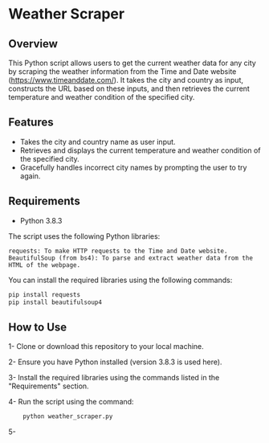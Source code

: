# Weather Scraper


## Overview

This Python script allows users to get the current weather data for any city by scraping the weather information from the Time and Date website (https://www.timeanddate.com/). It takes the city and country as input, constructs the URL based on these inputs, and then retrieves the current temperature and weather condition of the specified city.

## Features

  - Takes the city and country name as user input.
  - Retrieves and displays the current temperature and weather condition of the specified city.
  - Gracefully handles incorrect city names by prompting the user to try again.

## Requirements

- Python 3.8.3

The script uses the following Python libraries:

    requests: To make HTTP requests to the Time and Date website.
    BeautifulSoup (from bs4): To parse and extract weather data from the HTML of the webpage.

You can install the required libraries using the following commands:

```bash
pip install requests
pip install beautifulsoup4
```

## How to Use

1- Clone or download this repository to your local machine.

2- Ensure you have Python installed (version 3.8.3 is used here).

3- Install the required libraries using the commands listed in the "Requirements" section.

4- Run the script using the command:

  ```bash
      python weather_scraper.py
  ```
5- 

     

